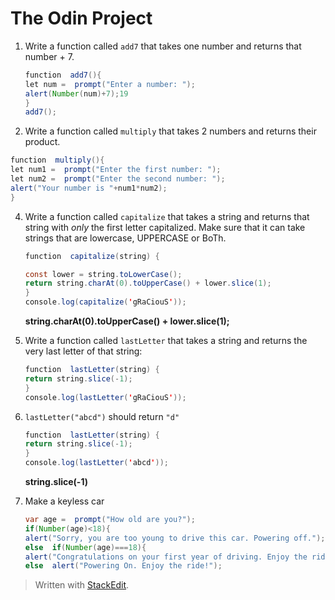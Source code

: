 # The Odin Project 
1.  Write a function called  `add7`  that takes one number and returns that number + 7.
	```java
	function  add7(){
	let num =  prompt("Enter a number: ");
	alert(Number(num)+7);19
	}
	add7();
	```

2.  Write a function called  `multiply`  that takes 2 numbers and returns their product.

```java
function  multiply(){
let num1 =  prompt("Enter the first number: ");
let num2 =  prompt("Enter the second number: ");
alert("Your number is "+num1*num2);
}
```

4.  Write a function called  `capitalize`  that takes a string and returns that string with  _only_  the first letter capitalized. Make sure that it can take strings that are lowercase, UPPERCASE or BoTh.
	```java
	function  capitalize(string) {

	const lower = string.toLowerCase();
	return string.charAt(0).toUpperCase() + lower.slice(1);
	}
	console.log(capitalize('gRaCiouS'));
	```
	**string.charAt(0).toUpperCase() + lower.slice(1);**

5.  Write a function called  `lastLetter`  that takes a string and returns the very last letter of that string:

	```java
	function  lastLetter(string) {
	return string.slice(-1);
	}
	console.log(lastLetter('gRaCiouS'));
	```

6.  `lastLetter("abcd")`  should return  `"d"`
	```java
	function  lastLetter(string) {
	return string.slice(-1);
	}
	console.log(lastLetter('abcd'));
	```
	**string.slice(-1)**

7. Make a keyless car
	```java
	var age =  prompt("How old are you?");
	if(Number(age)<18){
	alert("Sorry, you are too young to drive this car. Powering off.");}
	else  if(Number(age)===18){
	alert("Congratulations on your first year of driving. Enjoy the ride!");}
	else  alert("Powering On. Enjoy the ride!");
	```

> Written with [StackEdit](https://stackedit.io/).
<!--stackedit_data:
eyJoaXN0b3J5IjpbLTE3NTkzMDYzMTEsMTE0MDAwNTYyNywtND
g5NjQxNTM2LC0xMTI1MjA5NzQxLC0xMDI4Mzk2MDMzLDE3NDQy
MDcxMzksLTkyMjY0ODIyNyw3MzA5OTgxMTZdfQ==
-->